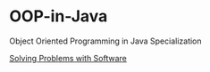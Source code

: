 # OOP-in-Java
Object Oriented Programming in Java Specialization

[Solving Problems with Software](./week1/)